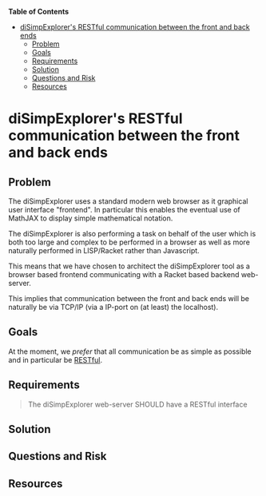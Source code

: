 **Table of Contents**

  - [diSimpExplorer's RESTful communication between the front and back ends](#disimpexplorer-s-restful-communication-between-the-front-and-back-ends)
    - [Problem](#problem)
    - [Goals ](#goals-)
    - [Requirements](#requirements)
    - [Solution](#solution)
    - [Questions and Risk](#questions-and-risk)
    - [Resources](#resources)

<!--- END TOC -->

# diSimpExplorer's RESTful communication between the front and back ends

## Problem

The diSimpExplorer uses a standard modern web browser as it graphical 
user interface "frontend". In particular this enables the eventual use of 
MathJAX to display simple mathematical notation.

The diSimpExplorer is also performing a task on behalf of the user which 
is both too large and complex to be performed in a browser as well as 
more naturally performed in LISP/Racket rather than Javascript.

This means that we have chosen to architect the diSimpExplorer tool as a 
browser based frontend communicating with a Racket based backend 
web-server. 

This implies that communication between the front and back ends will be 
naturally be via TCP/IP (via a IP-port on (at least) the localhost).

## Goals 

At the moment, we *prefer* that all communication be as simple as possible 
and in particular be 
[RESTful](https://en.wikipedia.org/wiki/Representational_state_transfer).

## Requirements

> The diSimpExplorer web-server SHOULD have a RESTful interface

## Solution

## Questions and Risk

## Resources
